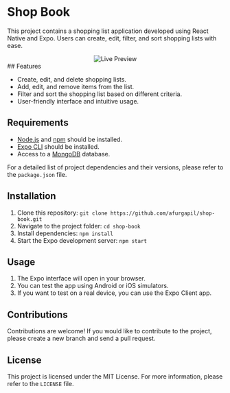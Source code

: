# Shop Book

This project contains a shopping list application developed using React Native and Expo. Users can create, edit, filter, and sort shopping lists with ease.

<div align="center">
  <img src="https://github.com/afurgapil/shop-book/assets/99171546/afba81ec-eeac-4966-ac01-d098a8b919ab" alt="Live Preview">
</div>
## Features

- Create, edit, and delete shopping lists.
- Add, edit, and remove items from the list.
- Filter and sort the shopping list based on different criteria.
- User-friendly interface and intuitive usage.

## Requirements

- [Node.js](https://nodejs.org/) and [npm](https://www.npmjs.com/) should be installed.
- [Expo CLI](https://docs.expo.dev/get-started/installation/) should be installed.
- Access to a [MongoDB](https://www.mongodb.com/) database.

For a detailed list of project dependencies and their versions, please refer to the `package.json` file.

## Installation

1. Clone this repository: `git clone https://github.com/afurgapil/shop-book.git`
2. Navigate to the project folder: `cd shop-book`
3. Install dependencies: `npm install`
4. Start the Expo development server: `npm start`

## Usage

1. The Expo interface will open in your browser.
2. You can test the app using Android or iOS simulators.
3. If you want to test on a real device, you can use the Expo Client app.

## Contributions

Contributions are welcome! If you would like to contribute to the project, please create a new branch and send a pull request.

## License

This project is licensed under the MIT License. For more information, please refer to the `LICENSE` file.
